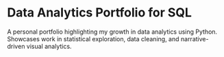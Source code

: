 # Data Analytics Portfolio for SQL
A personal portfolio highlighting my growth in data analytics using Python. Showcases work in statistical exploration, data cleaning, and narrative-driven visual analytics.
